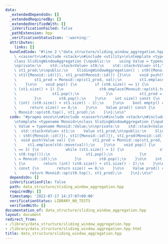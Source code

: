 ```yaml
---
data:
  _extendedDependsOn: []
  _extendedRequiredBy: []
  _extendedVerifiedWith: []
  _isVerificationFailed: false
  _pathExtension: hpp
  _verificationStatusIcon: ':warning:'
  attributes:
    links: []
  bundledCode: "#line 2 \"data_structure/sliding_window_aggregation.hpp\"\n\n#include\
    \ <cassert>\n#include <stack>\n#include <utility>\n\ntemplate <typename Monoid>\n\
    class SlidingWindowAggregation {\npublic:\n    using Value = typename Monoid::Value;\n\
    \nprivate:\n    std::stack<Value> st0;\n    std::stack<Value> st1;\n    Value\
    \ st1_prod;\n\npublic:\n    SlidingWindowAggregation() : st0({Monoid::id()}),\
    \ st1({Monoid::id()}), st1_prod(Monoid::id()) {}\n\n    void push(Value val) {\n\
    \        st1_prod = Monoid::op(st1_prod, val);\n        st1.emplace(std::move(val));\n\
    \    }\n\n    void pop() {\n        if (st0.size() == 1) {\n            while\
    \ (st1.size() > 1) {\n                st0.emplace(Monoid::op(st1.top(), st0.top()));\n\
    \                st1.pop();\n            }\n            st1_prod = Monoid::id();\n\
    \        }\n        st0.pop();\n    }\n\n    int size() const {\n        return\
    \ (int) (st0.size() + st1.size() - 2);\n    }\n\n    bool empty() const {\n  \
    \      return size() == 0;\n    }\n\n    Value prod() const {\n        return\
    \ Monoid::op(st0.top(), st1_prod);\n    }\n};\n\n"
  code: "#pragma once\n\n#include <cassert>\n#include <stack>\n#include <utility>\n\
    \ntemplate <typename Monoid>\nclass SlidingWindowAggregation {\npublic:\n    using\
    \ Value = typename Monoid::Value;\n\nprivate:\n    std::stack<Value> st0;\n  \
    \  std::stack<Value> st1;\n    Value st1_prod;\n\npublic:\n    SlidingWindowAggregation()\
    \ : st0({Monoid::id()}), st1({Monoid::id()}), st1_prod(Monoid::id()) {}\n\n  \
    \  void push(Value val) {\n        st1_prod = Monoid::op(st1_prod, val);\n   \
    \     st1.emplace(std::move(val));\n    }\n\n    void pop() {\n        if (st0.size()\
    \ == 1) {\n            while (st1.size() > 1) {\n                st0.emplace(Monoid::op(st1.top(),\
    \ st0.top()));\n                st1.pop();\n            }\n            st1_prod\
    \ = Monoid::id();\n        }\n        st0.pop();\n    }\n\n    int size() const\
    \ {\n        return (int) (st0.size() + st1.size() - 2);\n    }\n\n    bool empty()\
    \ const {\n        return size() == 0;\n    }\n\n    Value prod() const {\n  \
    \      return Monoid::op(st0.top(), st1_prod);\n    }\n};\n\n"
  dependsOn: []
  isVerificationFile: false
  path: data_structure/sliding_window_aggregation.hpp
  requiredBy: []
  timestamp: '2022-07-17 14:27:07+09:00'
  verificationStatus: LIBRARY_NO_TESTS
  verifiedWith: []
documentation_of: data_structure/sliding_window_aggregation.hpp
layout: document
redirect_from:
- /library/data_structure/sliding_window_aggregation.hpp
- /library/data_structure/sliding_window_aggregation.hpp.html
title: data_structure/sliding_window_aggregation.hpp
---
```


